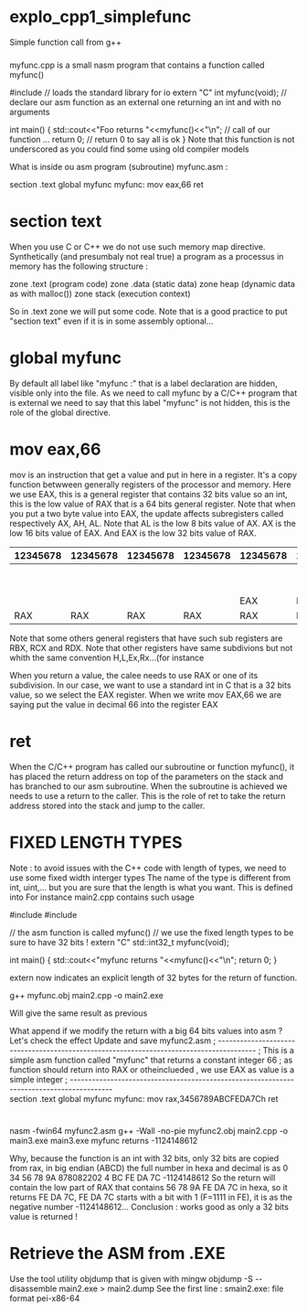 # explo_cpp1_simplefunc
 Simple function call from g++
 
 
 ###
 myfunc.cpp is a small nasm program that contains a function called myfunc()
 
#include <iostream>                   // loads the standard library for io
extern "C" int myfunc(void);             // declare our asm function as an external one returning an int and with no arguments

int main() {
	std::cout<<"Foo returns "<<myfunc()<<"\n";        // call of our function ...
	return 0; // return 0 to say all is ok
}
Note that this function is not underscored as you could find some using old compiler models

What is inside ou asm program (subroutine) myfunc.asm :

section .text
global myfunc
myfunc:
	mov eax,66
	ret
	
section text
============
When you use C or C++ we do not use such memory map directive. Synthetically (and presumbaly not real true) a program as a processus in
memory has the following structure :

zone .text
(program code)
zone .data
(static data)
zone heap
(dynamic data as with malloc())
zone stack
(execution context)

So in .text zone we will put some code. Note that is a good practice to put "section text" even if it is in some assembly optional...


global myfunc
=============
By default all label like "myfunc :" that is a label declaration are hidden, visible only into the file. As we need to call myfunc by 
a C/C++ program that is external we need to say that this label "myfunc" is not hidden, this is the role of the global directive.

mov eax,66
==========
mov is an instruction that get a value and put in here in a register. It's a copy function betwween generally registers of the 
processor and memory.
Here we use EAX, this is a general register that contains 32 bits value so an int, this is the low value of RAX that is a 64 bits 
general register.
Note that when you put a two byte value into EAX, the update affects subregisters called respectively AX, AH, AL. 
Note that AL is the low 8 bits value of AX.
AX is the low 16 bits value of EAX. 
And EAX is the low  32 bits value of RAX.

|12345678|12345678|12345678|12345678|12345678|12345678|12345678|12345678|
|--------|--------|--------|--------|--------|--------|--------|--------|
|        |        |        |        |        |        |    AH  |    AL  |
|        |        |        |        |        |        |    AX  |    AX  |
|        |        |        |        |   EAX  |   EAX  |   EAX  |   EAX  |
|   RAX  |   RAX  |   RAX  |   RAX  |   RAX  |   RAX  |   RAX  |   RAX  |                                                


Note that some others  general registers that have such sub registers are RBX, RCX and RDX. Note that other registers have same subdivions
but not whith the same convention H,L,Ex,Rx...(for instance

When you return a value, the calee needs to use RAX or one of its subdivision.
In our case, we want to use a standard int in C that is a 32 bits value, so we select the EAX register.
When we write mov EAX,66 we are saying put the value in decimal 66 into the register EAX

ret
===
When the C/C++ program has called our subroutine or function myfunc(), it has placed the return address on top of the parameters
on the stack and has branched to our asm subroutine. When the subroutine is achieved we needs to use a return to the caller. This is
the role of ret to take the return address stored into the stack and jump to the caller.

FIXED LENGTH TYPES
==================
Note : to avoid issues with the C++ code with length of types, we need to use some fixed width interger types
The name of the type is different from int, uint,... but you are sure that the length is what you want.
This is defined into  <cstdint>
For instance main2.cpp contains such usage

#include <cstdint>
#include <iostream>

// the asm function is called myfunc()
// we use the fixed length types to be sure to have 32 bits !
extern "C" std::int32_t myfunc(void);

int main() {
	std::cout<<"myfunc returns "<<myfunc()<<"\n";
	return 0;
}

extern now indicates an explicit length of 32 bytes for the return of function.

g++ myfunc.obj main2.cpp -o main2.exe

Will give the same result as previous

What append if we modify the return with a big 64 bits values into asm ?
Let's check the effect
Update and save myfunc2.asm
; ----------------------------------------------------------------------------------------
; This is a simple asm function called "myfunc" that returns a constant integer 66
; as function should return into RAX or otheinclueded , we use EAX as value is a simple integer
; -----------------------------------------------------------------------------------------  
section .text
global myfunc
myfunc:
	mov rax,3456789ABCFEDA7Ch
	ret
#
nasm -fwin64 myfunc2.asm
g++ -Wall -no-pie myfunc2.obj main2.cpp -o main3.exe
main3.exe
myfunc returns -1124148612

Why, because the function is an int with 32 bits, only 32 bits are copied from rax, in big endian (ABCD) the full number  in hexa and decimal is as 
0	34 56 78 9A	878082202
4	BC FE DA 7C	-1124148612
So the return will contain the low part of RAX that contains 56 78 9A FE DA 7C in hexa, so it returns FE DA 7C, FE DA 7C starts with a bit with 1 (F=1111 in FE),
it is  as the negative number -1124148612...
Conclusion : works good as only a 32 bits value is returned ! 




Retrieve the ASM from .EXE
==========================
Use the tool utility objdump that is given with mingw 
objdump -S --disassemble main2.exe > main2.dump
See the first line :
smain2.exe:     file format pei-x86-64 



